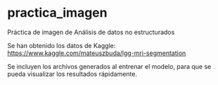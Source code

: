 # practica_imagen
Práctica de imagen de Análisis de datos no estructurados

Se han obtenido los datos de Kaggle: https://www.kaggle.com/mateuszbuda/lgg-mri-segmentation

Se incluyen los archivos generados al entrenar el modelo, para que se pueda visualizar los resultados rápidamente.
